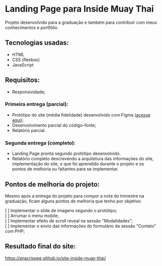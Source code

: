 # Landing Page para Inside Muay Thai

Projeto desenvolvido para a graduação e também para contribuir com meus conhecimentos e portfólio.

## Tecnologias usadas:

- HTML
- CSS (flexbox)
- JavaScript

## Requisitos:

- Responsividade;

### Primeira entrega (parcial):

- Protótipo do site (média fidelidade) desenvolvido com Figma ([acesse aqui](https://www.figma.com/file/CsXfmSHHaiAsMCKvWvaPXt/HoW-V---Landing-Page?type=design&node-id=2-188&t=sXZ35gtJIkza8f8p-0));
- Desenvolvimento parcial do código-fonte;
- Relatório parcial.

### Segunda entrega (completo):
- Landing Page pronta segundo protótipo desenvolvido.
- Relatório completo descrevendo a arquitetura das informações do site, implementação do site, o que foi aprendido durante o projeto e os pontos de melhoria ou faltantes para se implementar.

## Pontos de melhoria do projeto:

Mesmo após a entrega do projeto para compor a nota do trimestre na graduação, ficam alguns pontos de melhoria que tenho por objetivo:

[ ] Implementar o slide de imagens segundo o protótipo;<br>
[ ] Arrumar o menu mobile;<br>
[ ] Implementar efeito de scroll reveal na sessão "Modalidades";<br>
[ ] Implementar o envio das informações do formulário da sessão "Contato" com PHP;<br>

## Resultado final do site:
https://anacrispee.github.io/site-inside-muay-thai/
